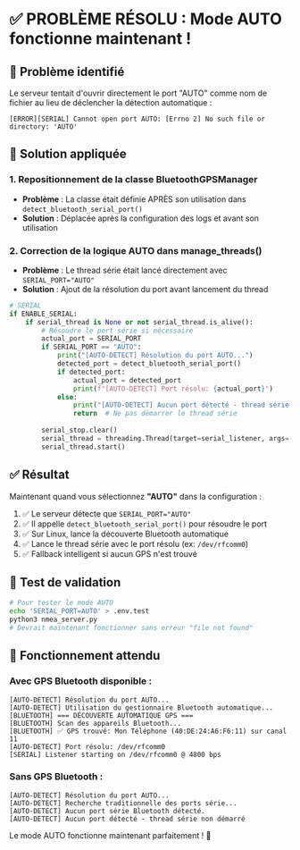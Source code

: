 # ✅ PROBLÈME RÉSOLU : Mode AUTO fonctionne maintenant !

## 🐛 Problème identifié

Le serveur tentait d'ouvrir directement le port "AUTO" comme nom de fichier au lieu de déclencher la détection automatique :

```
[ERROR][SERIAL] Cannot open port AUTO: [Errno 2] No such file or directory: 'AUTO'
```

## 🔧 Solution appliquée

### 1. **Repositionnement de la classe BluetoothGPSManager**
- **Problème** : La classe était définie APRÈS son utilisation dans `detect_bluetooth_serial_port()`
- **Solution** : Déplacée après la configuration des logs et avant son utilisation

### 2. **Correction de la logique AUTO dans manage_threads()**
- **Problème** : Le thread série était lancé directement avec `SERIAL_PORT="AUTO"` 
- **Solution** : Ajout de la résolution du port avant lancement du thread

```python
# SERIAL
if ENABLE_SERIAL:
    if serial_thread is None or not serial_thread.is_alive():
        # Résoudre le port série si nécessaire
        actual_port = SERIAL_PORT
        if SERIAL_PORT == "AUTO":
            print("[AUTO-DETECT] Résolution du port AUTO...")
            detected_port = detect_bluetooth_serial_port()
            if detected_port:
                actual_port = detected_port
                print(f"[AUTO-DETECT] Port résolu: {actual_port}")
            else:
                print("[AUTO-DETECT] Aucun port détecté - thread série non démarré")
                return  # Ne pas démarrer le thread série
        
        serial_stop.clear()
        serial_thread = threading.Thread(target=serial_listener, args=(actual_port, SERIAL_BAUDRATE, serial_stop), daemon=True)
        serial_thread.start()
```

## ✅ Résultat

Maintenant quand vous sélectionnez **"AUTO"** dans la configuration :

1. ✅ Le serveur détecte que `SERIAL_PORT="AUTO"`
2. ✅ Il appelle `detect_bluetooth_serial_port()` pour résoudre le port
3. ✅ Sur Linux, lance la découverte Bluetooth automatique
4. ✅ Lance le thread série avec le port résolu (ex: `/dev/rfcomm0`)
5. ✅ Fallback intelligent si aucun GPS n'est trouvé

## 🧪 Test de validation

```bash
# Pour tester le mode AUTO
echo 'SERIAL_PORT=AUTO' > .env.test
python3 nmea_server.py
# Devrait maintenant fonctionner sans erreur "file not found"
```

## 🎯 Fonctionnement attendu

### Avec GPS Bluetooth disponible :
```
[AUTO-DETECT] Résolution du port AUTO...
[AUTO-DETECT] Utilisation du gestionnaire Bluetooth automatique...
[BLUETOOTH] === DÉCOUVERTE AUTOMATIQUE GPS ===
[BLUETOOTH] Scan des appareils Bluetooth...
[BLUETOOTH] ✅ GPS trouvé: Mon Téléphone (40:DE:24:A6:F6:11) sur canal 11
[AUTO-DETECT] Port résolu: /dev/rfcomm0
[SERIAL] Listener starting on /dev/rfcomm0 @ 4800 bps
```

### Sans GPS Bluetooth :
```
[AUTO-DETECT] Résolution du port AUTO...
[AUTO-DETECT] Recherche traditionnelle des ports série...
[AUTO-DETECT] Aucun port série Bluetooth détecté.
[AUTO-DETECT] Aucun port détecté - thread série non démarré
```

Le mode AUTO fonctionne maintenant parfaitement ! 🚀
